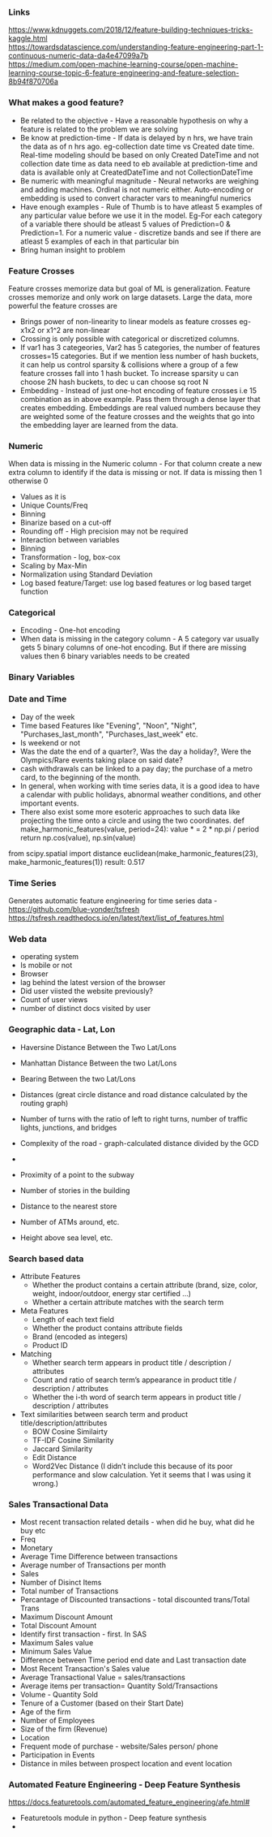 ### Links
https://www.kdnuggets.com/2018/12/feature-building-techniques-tricks-kaggle.html <br/>
https://towardsdatascience.com/understanding-feature-engineering-part-1-continuous-numeric-data-da4e47099a7b <br/>
https://medium.com/open-machine-learning-course/open-machine-learning-course-topic-6-feature-engineering-and-feature-selection-8b94f870706a <br/>

### What makes a good feature?
* Be related to the objective - Have a reasonable hypothesis on why a feature is related to the problem we are solving
* Be know at prediction-time - If data is delayed by n hrs, we have train the data as of n hrs ago. eg-collection date time vs Created date time. Real-time modeling should be based on only Created DateTime and not collection date time as data need to eb available at prediction-time and data is available only at CreatedDateTime and not CollectionDateTime
* Be numeric with meaningful magnitude - Neural networks are weighing and adding machines. Ordinal is not numeric either. Auto-encoding or embedding is used to convert character vars to meaningful numerics
* Have enough examples - Rule of Thumb is to have atleast 5 examples of any particular value before we use it in the model. Eg-For each category of a variable there should be atleast 5 values of Prediction=0 & Prediction=1. For a numeric value - discretize bands and see if there are atleast 5 examples of each in that particular bin
* Bring human insight to problem 

### Feature Crosses
Feature crosses memorize data but goal of ML is generalization. Feature crosses memorize and only work on large datasets. Large the data, more powerful the feature crosses are
* Brings power of non-linearity to linear models as feature crosses eg-x1x2 or x1^2 are non-linear
* Crossing is only possible with categorical or discretized columns.
* If var1 has 3 categeories, Var2 has 5 categories, the number of features crosses=15 categories. But if we mention less number of hash buckets, it can help us control sparsity & collisions where a group of a few feature crosses fall into 1 hash bucket. To increase sparsity u can choose 2N hash buckets, to dec u can choose sq root N
* Embedding - Instead of just one-hot encoding of feature crosses i.e 15 combination as in above example. Pass them through a dense layer that creates embedding. Embeddings are real valued numbers because they are weighted some of the feature crosses and the weights that go into the embedding layer are learned from the data. 

### Numeric
When data is missing in the Numeric column - For that column create a new extra column to identify if the data is missing or not. If data is missing then 1 otherwise 0
* Values as it is
* Unique Counts/Freq
* Binning
* Binarize based on a cut-off
* Rounding off - High precision may not be required
* Interaction between variables
* Binning
* Transformation - log, box-cox
* Scaling by Max-Min
* Normalization using Standard Deviation
* Log based feature/Target: use log based features or log based target function


### Categorical
* Encoding - One-hot encoding
* When data is missing in the category column - A 5 category var usually gets 5 binary columns of one-hot encoding. But if there are missing values then 6 binary variables needs to be created

### Binary Variables


### Date and Time
* Day of the week
* Time based Features like "Evening", "Noon", "Night", "Purchases_last_month", "Purchases_last_week" etc.
* Is weekend or not
* Was the date the end of a quarter?, Was the day a holiday?, Were the Olympics/Rare events taking place on said date?
* cash withdrawals can be linked to a pay day; the purchase of a metro card, to the beginning of the month.
* In general, when working with time series data, it is a good idea to have a calendar with public holidays, abnormal weather conditions, and other important events.
* There also exist some more esoteric approaches to such data like projecting the time onto a circle and using the two coordinates.
def make_harmonic_features(value, period=24):
    value * = 2 * np.pi / period 
    return np.cos(value), np.sin(value)

from scipy.spatial import distance
euclidean(make_harmonic_features(23), make_harmonic_features(1)) 
result: 0.517


### Time Series
Generates automatic feature engineering for time series data - https://github.com/blue-yonder/tsfresh <br/>
https://tsfresh.readthedocs.io/en/latest/text/list_of_features.html <br/>


### Web data
* operating system
* Is mobile or not
* Browser
* lag behind the latest version of the browser
* Did user viisted the website previously?
* Count of user views
* number of distinct docs visited by user


### Geographic data - Lat, Lon
* Haversine Distance Between the Two Lat/Lons
* Manhattan Distance Between the two Lat/Lons
* Bearing Between the two Lat/Lons

* Distances (great circle distance and road distance calculated by the routing graph)
* Number of turns with the ratio of left to right turns, number of traffic lights, junctions, and bridges 
* Complexity of the road - graph-calculated distance divided by the GCD
* 
* Proximity of a point to the subway
* Number of stories in the building
* Distance to the nearest store
* Number of ATMs around, etc. 
* Height above sea level, etc. 

### Search based data
* Attribute Features
  * Whether the product contains a certain attribute (brand, size, color, weight, indoor/outdoor, energy star certified …)
  * Whether a certain attribute matches with the search term
* Meta Features
  * Length of each text field
  * Whether the product contains attribute fields
  * Brand (encoded as integers)
  * Product ID
* Matching
  * Whether search term appears in product title / description / attributes
  * Count and ratio of search term’s appearance in product title / description / attributes
  * Whether the i-th word of search term appears in product title / description / attributes
* Text similarities between search term and product title/description/attributes
  * BOW Cosine Similairty
  * TF-IDF Cosine Similarity
  * Jaccard Similarity
  * Edit Distance
  * Word2Vec Distance (I didn’t include this because of its poor performance and slow calculation. Yet it seems that I was using it wrong.)

### Sales Transactional Data
* Most recent transaction related details - when did he buy, what did he buy etc
* Freq
* Monetary
* Average Time Difference between transactions
* Average number of Transactions per month
* Sales
* Number of Disinct Items
* Total number of Transactions
* Percantage of Discounted transactions - total discounted trans/Total Trans
* Maximum Discount Amount
* Total Discount Amount
* Identify first transaction - first. In SAS
* Maximum Sales value
* Minimum Sales Value
* Difference between Time period end date and Last transaction date
* Most Recent Transaction's Sales value
* Average Transactional Value = sales/transactions
* Average items per transaction= Quantity Sold/Transactions
* Volume - Quantity Sold
* Tenure of a Customer (based on their Start Date)
* Age of the firm
* Number of Employees
* Size of the firm (Revenue)
* Location
* Frequent mode of purchase - website/Sales person/ phone
* Participation in Events
* Distance in miles between prospect location and event location


### Automated Feature Engineering - Deep Feature Synthesis
https://docs.featuretools.com/automated_feature_engineering/afe.html#

* Featuretools module in python - Deep feature synthesis
* 

    
    
    
    





